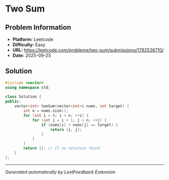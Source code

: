 # Two Sum

## Problem Information
- **Platform:** Leetcode
- **Difficulty:** Easy
- **URL:** https://leetcode.com/problems/two-sum/submissions/1782536710/
- **Date:** 2025-09-25

## Solution

```cpp
#include <vector>
using namespace std;
 
class Solution {
public:
    vector<int> twoSum(vector<int>& nums, int target) {
        int n = nums.size();
        for (int i = 0; i < n; ++i) {
            for (int j = i + 1; j < n; ++j) {
                if (nums[i] + nums[j] == target) {
                    return {i, j};
                }
            }
        }
        return {}; // If no solution found
    }
};
```

---
*Generated automatically by LeetFeedback Extension*
